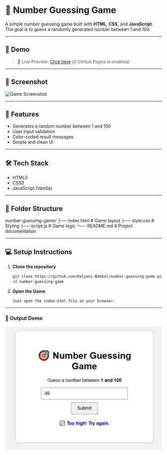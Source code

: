 # 🎯 Number Guessing Game

A simple number guessing game built with **HTML**, **CSS**, and **JavaScript**. The goal is to guess a randomly generated number between 1 and 100.

---

## 🚀 Demo

> 📍 Live Preview: [Click here](https://Kalyani-Bambal.github.io/number-guessing-game) *(if GitHub Pages is enabled)*

---

## 📸 Screenshot

![Game Screenshot](assets/screenshot.png) <!-- Optional: Add an actual screenshot image -->

---

## 🧩 Features

- Generates a random number between 1 and 100
- User input validation
- Color-coded result messages
- Simple and clean UI

---

## 🛠️ Tech Stack

- HTML5
- CSS3
- JavaScript (Vanilla)

---

## 📂 Folder Structure

number-guessing-game/
├── index.html # Game layout
├── style.css # Styling
├── script.js # Game logic
└── README.md # Project documentation


---

## 💻 Setup Instructions

1. **Clone the repository**
   ```bash
   git clone https://github.com/Kalyani-Bambal/number-guessing-game.git
   cd number-guessing-game
   ```

2. **Open the Game**
   ```bash
   Just open the index.html file in your browser.
   ```

---

### 🎥 Output Demo

<p align="center">
  <img src="images/output.PNG" alt="Demo" width="700">
</p>

